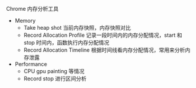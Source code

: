 Chrome 内存分析工具
* Memory
  * Take heap shot 当前内存快照，内存快照对比
  * Record Allocation Profile 记录一段时间内的内存分配情况，start 和 stop 时间内，函数执行内存分配情况
  * Record Allocation Timeline 根据时间线看内存分配情况，常用来分析内存泄露
* Performance
  * CPU gpu painting 等情况
  * Record stop 进行区间分析
